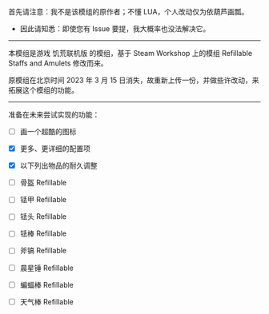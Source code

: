 首先请注意：我不是该模组的原作者；不懂 LUA，个人改动仅为依葫芦画瓢。  

- 因此请知悉：即使您有 Issue 要提，我大概率也没法解决它。

------

本模组是游戏 饥荒联机版 的模组，基于 Steam Workshop 上的模组 Refillable Staffs and Amulets 修改而来。  

原模组在北京时间 2023 年 3 月 15 日消失，故重新上传一份，并做些许改动，来拓展这个模组的功能。  

-------

准备在未来尝试实现的功能：

- [ ] 画一个超酷的图标

- [x] 更多、更详细的配置项
- [x] 以下列出物品的耐久调整

- [ ] 骨盔 Refillable
- [ ] 铥甲 Refillable
- [ ] 铥头 Refillable
- [ ] 铥棒 Refillable
- [ ] 斧镐 Refillable
- [ ] 晨星锤 Refillable
- [ ] 蝙蝠棒 Refillable
- [ ] 天气棒 Refillable

